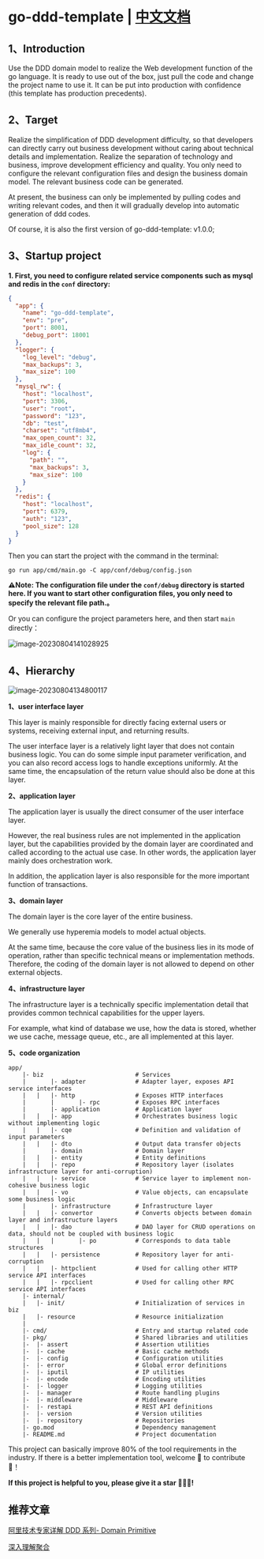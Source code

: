# go-ddd-template | [中文文档](https://github.com/TJxiaobao/go-ddd-template/blob/dev/README_CN.md)

## 1、Introduction

Use the DDD domain model to realize the Web development function of the go language. It is ready to use out of the box, just pull the code and change the project name to use it. It can be put into production with confidence (this template has production precedents).


## 2、Target

Realize the simplification of DDD development difficulty, so that developers can directly carry out business development without caring about technical details and implementation. Realize the separation of technology and business, improve development efficiency and quality. You only need to configure the relevant configuration files and design the business domain model. The relevant business code can be generated.

At present, the business can only be implemented by pulling codes and writing relevant codes, and then it will gradually develop into automatic generation of ddd codes.

Of course, it is also the first version of go-ddd-template: v1.0.0;

## 3、Startup project

**1. First, you need to configure related service components such as mysql and redis in the `conf` directory:**

```json
{
  "app": {
    "name": "go-ddd-template",
    "env": "pre",
    "port": 8001,
    "debug_port": 18001
  },
  "logger": {
    "log_level": "debug",
    "max_backups": 3,
    "max_size": 100
  },
  "mysql_rw": {
    "host": "localhost",
    "port": 3306,
    "user": "root",
    "password": "123",
    "db": "test",
    "charset": "utf8mb4",
    "max_open_count": 32,
    "max_idle_count": 32,
    "log": {
      "path": "",
      "max_backups": 3,
      "max_size": 100
    }
  },
  "redis": {
    "host": "localhost",
    "port": 6379,
    "auth": "123",
    "pool_size": 128
  }
}
```

Then you can start the project with the command in the terminal:

```ssh
go run app/cmd/main.go -C app/conf/debug/config.json
```

**⚠️Note: The configuration file under the `conf/debug` directory is started here. If you want to start other configuration files, you only need to specify the relevant file path.。**

Or you can configure the project parameters here, and then start `main` directly：

![image-20230804141028925](./home/static/img/image-20230804141028925.png)





## 


## 4、Hierarchy



![image-20230804134800117](./home/static/img/image-20230804134800117.png)

**1、user interface layer**

This layer is mainly responsible for directly facing external users or systems, receiving external input, and returning results.

The user interface layer is a relatively light layer that does not contain business logic. You can do some simple input parameter verification, and you can also record access logs to handle exceptions uniformly. At the same time, the encapsulation of the return value should also be done at this layer.

**2、application layer**

The application layer is usually the direct consumer of the user interface layer.

However, the real business rules are not implemented in the application layer, but the capabilities provided by the domain layer are coordinated and called according to the actual use case. In other words, the application layer mainly does orchestration work.

In addition, the application layer is also responsible for the more important function of transactions.

**3、domain layer**

The domain layer is the core layer of the entire business.

We generally use hyperemia models to model actual objects.

At the same time, because the core value of the business lies in its mode of operation, rather than specific technical means or implementation methods. Therefore, the coding of the domain layer is not allowed to depend on other external objects.

**4、infrastructure layer**

The infrastructure layer is a technically specific implementation detail that provides common technical capabilities for the upper layers.

For example, what kind of database we use, how the data is stored, whether we use cache, message queue, etc., are all implemented at this layer.

**5、code organization**

```
app/
    |- biz 							# Services
    |		|- adapter				# Adapter layer, exposes API service interfaces
    |   | 	|- http  			    # Exposes HTTP interfaces
    |		|		|- rpc 			# Exposes RPC interfaces
    |		|- application   		# Application layer
    |   |   |- app					# Orchestrates business logic without implementing logic
    |   |   |- cqe					# Definition and validation of input parameters
    |   |   |- dto					# Output data transfer objects
    |		|- domain   			# Domain layer
    |   |   |- entity				# Entity definitions
    |   |   |- repo					# Repository layer (isolates infrastructure layer for anti-corruption)
    |   |   |- service			    # Service layer to implement non-cohesive business logic
    |   |   |- vo					# Value objects, can encapsulate some business logic
    |		|- infrastructure       # Infrastructure layer
    |   |   |- convertor		    # Converts objects between domain layer and infrastructure layers
    |   |   |- dao					# DAO layer for CRUD operations on data, should not be coupled with business logic
    |   |   |		|- po			# Corresponds to data table structures
    |   |   |- persistence	        # Repository layer for anti-corruption
    |   |   |- httpclient		    # Used for calling other HTTP service API interfaces
    |   |   |- rpcclient		    # Used for calling other RPC service API interfaces
    |- internal/
    |   |- init/					# Initialization of services in biz
    |   |- resource					# Resource initialization		
    |
    |- cmd/                         # Entry and startup related code
    |- pkg/                         # Shared libraries and utilities
    |-  |- assert					# Assertion utilities
    |-  |- cache					# Basic cache methods
    |-  |- config					# Configuration utilities
    |-  |- error					# Global error definitions
    |-  |- iputil					# IP utilities
    |-  |- encode					# Encoding utilities
    |-  |- logger					# Logging utilities
	|-  |- manager					# Route handling plugins
	|-  |- middleware				# Middleware
	|-  |- restapi					# REST API definitions
	|-  |- version					# Version utilities
	|-  |- repository				# Repositories
    |- go.mod                       # Dependency management
    |- README.md                    # Project documentation
```



This project can basically improve 80% of the tool requirements in the industry. If there is a better implementation tool, welcome 👏 to contribute 🎉！

**If this project is helpful to you, please give it a star 🌟🌟🌟!**



## 推荐文章

[阿里技术专家详解 DDD 系列- Domain Primitive](https://mp.weixin.qq.com/s?__biz=MzAxNDEwNjk5OQ==&mid=2650403892&idx=1&sn=a91fa477392e80f9420a8ca4d26bcace&chksm=83953c2cb4e2b53a6af3b5a82c3b7d7ed932bfe83f59877a935445ae89edd0ff4ee1c4e82fba&scene=21#wechat_redirect)

[深入理解聚合](http://noddd.cn/posts/10b4b980-d4e9-11eb-8739-c101f88c7d5c/)